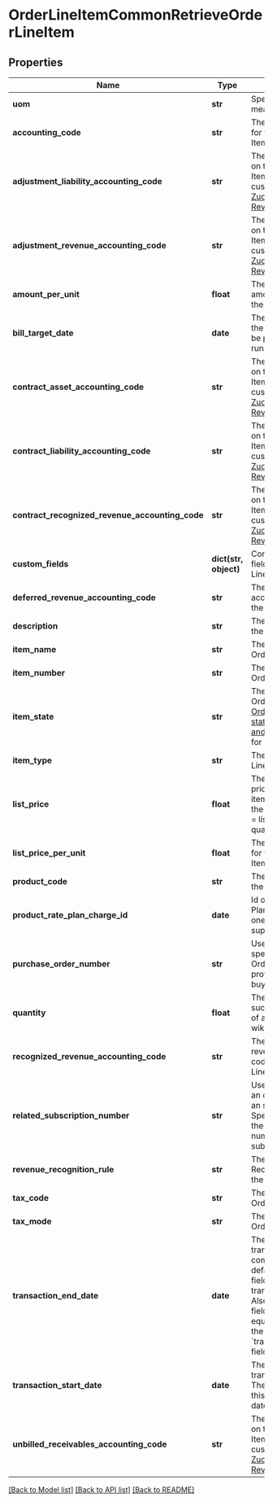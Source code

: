 # OrderLineItemCommonRetrieveOrderLineItem

## Properties
Name | Type | Description | Notes
------------ | ------------- | ------------- | -------------
**uom** | **str** | Specifies the units to measure usage.  | [optional] 
**accounting_code** | **str** | The accountingCode for the Order Line Item.  | [optional] 
**adjustment_liability_accounting_code** | **str** | The accounting code on the Order Line Item object for customers using [Zuora Billing - Revenue Integration](https://knowledgecenter.zuora.com/Zuora_Revenue/Zuora_Billing_-_Revenue_Integration).  | [optional] 
**adjustment_revenue_accounting_code** | **str** | The accounting code on the Order Line Item object for customers using [Zuora Billing - Revenue Integration](https://knowledgecenter.zuora.com/Zuora_Revenue/Zuora_Billing_-_Revenue_Integration).  | [optional] 
**amount_per_unit** | **float** | The actual charged amount per unit for the Order Line Item.  | [optional] 
**bill_target_date** | **date** | The target date for the Order Line Item to be picked up by bill run for billing.  | [optional] 
**contract_asset_accounting_code** | **str** | The accounting code on the Order Line Item object for customers using [Zuora Billing - Revenue Integration](https://knowledgecenter.zuora.com/Zuora_Revenue/Zuora_Billing_-_Revenue_Integration).  | [optional] 
**contract_liability_accounting_code** | **str** | The accounting code on the Order Line Item object for customers using [Zuora Billing - Revenue Integration](https://knowledgecenter.zuora.com/Zuora_Revenue/Zuora_Billing_-_Revenue_Integration).  | [optional] 
**contract_recognized_revenue_accounting_code** | **str** | The accounting code on the Order Line Item object for customers using [Zuora Billing - Revenue Integration](https://knowledgecenter.zuora.com/Zuora_Revenue/Zuora_Billing_-_Revenue_Integration).  | [optional] 
**custom_fields** | **dict(str, object)** | Container for custom fields of an Order Line Item object.  | [optional] 
**deferred_revenue_accounting_code** | **str** | The deferred revenue accounting code for the Order Line Item.  | [optional] 
**description** | **str** | The description of the Order Line Item.  | [optional] 
**item_name** | **str** | The name of the Order Line Item.  | [optional] 
**item_number** | **str** | The number for the Order Line Item.  | [optional] 
**item_state** | **str** | The state of the Order Line Item. See [Order Line Item states, Order states, and state transitions](https://knowledgecenter.zuora.com/Billing/Subscriptions/Orders/Order_Line_Items/AB_Order_Line_Item_States_and_Order_States) for more information.  | [optional] 
**item_type** | **str** | The type of the Order Line Item.   | [optional] 
**list_price** | **float** | The extended list price for an order line item, calculated by the formula: listPrice &#x3D; listPricePerUnit * quantity  | [optional] 
**list_price_per_unit** | **float** | The list price per unit for the Order Line Item.  | [optional] 
**product_code** | **str** | The product code for the Order Line Item.  | [optional] 
**product_rate_plan_charge_id** | **date** | Id of a Product Rate Plan Charge. Only one-time charges are supported.  | [optional] 
**purchase_order_number** | **str** | Used by customers to specify the Purchase Order Number provided by the buyer.  | [optional] 
**quantity** | **float** | The quantity of units, such as the number of authors in a hosted wiki service.  | [optional] 
**recognized_revenue_accounting_code** | **str** | The recognized revenue accounting code for the Order Line Item.  | [optional] 
**related_subscription_number** | **str** | Use this field to relate an order line item to an subscription. Specify this field to the subscription number of the subscription to relate.  | [optional] 
**revenue_recognition_rule** | **str** | The Revenue Recognition rule for the Order Line Item.  | [optional] 
**tax_code** | **str** | The tax code for the Order Line Item.  | [optional] 
**tax_mode** | **str** | The tax mode for the Order Line Item.  | [optional] 
**transaction_end_date** | **date** | The date a transaction is completed. The default value of this field is the transaction start date. Also, the value of this field should always equal or be later than the value of the &#x60;transactionStartDate&#x60; field.  | [optional] 
**transaction_start_date** | **date** | The date a transaction starts. The default value of this field is the order date.  | [optional] 
**unbilled_receivables_accounting_code** | **str** | The accounting code on the Order Line Item object for customers using [Zuora Billing - Revenue Integration](https://knowledgecenter.zuora.com/Zuora_Revenue/Zuora_Billing_-_Revenue_Integration).  | [optional] 

[[Back to Model list]](../README.md#documentation-for-models) [[Back to API list]](../README.md#documentation-for-api-endpoints) [[Back to README]](../README.md)


